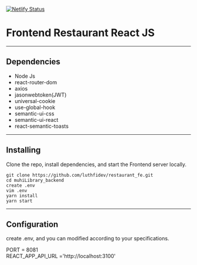 [![Netlify Status](https://api.netlify.com/api/v1/badges/0c80f304-851a-475c-b3b3-745acec04a9b/deploy-status)](https://app.netlify.com/sites/restaurant-fe/deploys)
# Frontend Restaurant React JS

***

## Dependencies

* Node Js
* react-router-dom
* axios
* jasonwebtoken(JWT)
* universal-cookie
* use-global-hook
* semantic-ui-css
* semantic-ui-react
* react-semantic-toasts
  
***

## Installing

Clone the repo, install dependencies, and start the Frontend server locally.

```shell
git clone https://github.com/luthfidev/restaurant_fe.git
cd muhiLibrary_backend
create .env
vim .env
yarn install
yarn start 
```
***

## Configuration

create .env, and you can modified according to your specifications.

PORT = 8081<br>
REACT_APP_API_URL ='http://localhost:3100'<br>
<br>